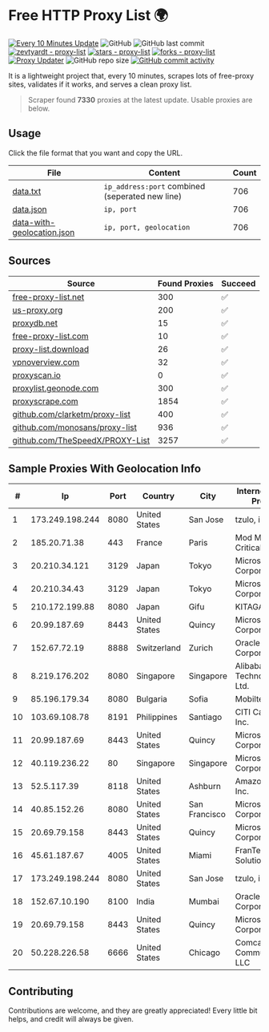 
# Free HTTP Proxy List 🌍

[![Every 10 Minutes Update](https://github.com/mertguvencli/http-proxy-list/actions/workflows/main.yml/badge.svg?branch=main)](https://github.com/mertguvencli/http-proxy-list/actions/workflows/main.yml)
![GitHub](https://img.shields.io/github/license/mertguvencli/http-proxy-list)
![GitHub last commit](https://img.shields.io/github/last-commit/mertguvencli/http-proxy-list)
[![zevtyardt - proxy-list](https://img.shields.io/static/v1?label=zevtyardt&message=proxy-list&color=blue&logo=github)](https://github.com/zevtyardt/proxy-list "Go to GitHub repo")
[![stars - proxy-list](https://img.shields.io/github/stars/zevtyardt/proxy-list?style=social)](https://github.com/zevtyardt/proxy-list)
[![forks - proxy-list](https://img.shields.io/github/forks/zevtyardt/proxy-list?style=social)](https://github.com/zevtyardt/proxy-list)
[![Proxy Updater](https://github.com/zevtyardt/proxy-list/workflows/Proxy%20Updater/badge.svg)](https://github.com/zevtyardt/proxy-list/actions?query=workflow:"Proxy+Updater")
![GitHub repo size](https://img.shields.io/github/repo-size/zevtyardt/proxy-list)
[![GitHub commit activity](https://img.shields.io/github/commit-activity/m/zevtyardt/proxy-list?logo=commits)](https://github.com/zevtyardt/proxy-list/commits/main)

It is a lightweight project that, every 10 minutes, scrapes lots of free-proxy sites, validates if it works, and serves a clean proxy list.

> Scraper found **7330** proxies at the latest update. Usable proxies are below.

## Usage

Click the file format that you want and copy the URL.

|File|Content|Count|
|----|-------|-----|
|[data.txt](https://raw.githubusercontent.com/mertguvencli/http-proxy-list/main/proxy-list/data.txt)|`ip_address:port` combined (seperated new line)|706|
|[data.json](https://raw.githubusercontent.com/mertguvencli/http-proxy-list/main/proxy-list/data.json)|`ip, port`|706|
|[data-with-geolocation.json](https://raw.githubusercontent.com/mertguvencli/http-proxy-list/main/proxy-list/data-with-geolocation.json)|`ip, port, geolocation`|706|

## Sources

|Source|Found Proxies|Succeed|
|------|-------------|-------|
|[free-proxy-list.net](https://free-proxy-list.net)|300|✅|
|[us-proxy.org](https://www.us-proxy.org)|200|✅|
|[proxydb.net](http://proxydb.net)|15|✅|
|[free-proxy-list.com](https://free-proxy-list.com/?page=&port=&type%5B%5D=http&type%5B%5D=https&up_time=0&search=Search)|10|✅|
|[proxy-list.download](https://www.proxy-list.download/HTTP)|26|✅|
|[vpnoverview.com](https://vpnoverview.com/privacy/anonymous-browsing/free-proxy-servers)|32|✅|
|[proxyscan.io](https://www.proxyscan.io)|0|✅|
|[proxylist.geonode.com](https://proxylist.geonode.com/api/proxy-list?limit=300&page=1&sort_by=lastChecked&sort_type=desc&protocols=http,https)|300|✅|
|[proxyscrape.com](https://api.proxyscrape.com/v2/?request=displayproxies&protocol=http&timeout=10000&country=all&ssl=all&anonymity=all)|1854|✅|
|[github.com/clarketm/proxy-list](https://raw.githubusercontent.com/clarketm/proxy-list/master/proxy-list-raw.txt)|400|✅|
|[github.com/monosans/proxy-list](https://raw.githubusercontent.com/monosans/proxy-list/main/proxies/http.txt)|936|✅|
|[github.com/TheSpeedX/PROXY-List](https://raw.githubusercontent.com/TheSpeedX/PROXY-List/master/http.txt)|3257|✅|


## Sample Proxies With Geolocation Info

|#|Ip|Port|Country|City|Internet Service Provider|
|-|--|----|-------|----|-------------------------|
|1|173.249.198.244|8080|United States|San Jose|tzulo, inc.|
|2|185.20.71.38|443|France|Paris|Mod Mission Critical LLC|
|3|20.210.34.121|3129|Japan|Tokyo|Microsoft Corporation|
|4|20.210.34.43|3129|Japan|Tokyo|Microsoft Corporation|
|5|210.172.199.88|8080|Japan|Gifu|KITAGATA|
|6|20.99.187.69|8443|United States|Quincy|Microsoft Corporation|
|7|152.67.72.19|8888|Switzerland|Zurich|Oracle Corporation|
|8|8.219.176.202|8080|Singapore|Singapore|Alibaba (US) Technology Co., Ltd.|
|9|85.196.179.34|8080|Bulgaria|Sofia|Mobiltel BNG|
|10|103.69.108.78|8191|Philippines|Santiago|CITI Cableworld Inc.|
|11|20.99.187.69|8443|United States|Quincy|Microsoft Corporation|
|12|40.119.236.22|80|Singapore|Singapore|Microsoft Corporation|
|13|52.5.117.39|8118|United States|Ashburn|Amazon.com, Inc.|
|14|40.85.152.26|8080|United States|San Francisco|Microsoft Corporation|
|15|20.69.79.158|8443|United States|Quincy|Microsoft Corporation|
|16|45.61.187.67|4005|United States|Miami|FranTech Solutions|
|17|173.249.198.244|8080|United States|San Jose|tzulo, inc.|
|18|152.67.10.190|8100|India|Mumbai|Oracle Corporation|
|19|20.69.79.158|8443|United States|Quincy|Microsoft Corporation|
|20|50.228.226.58|6666|United States|Chicago|Comcast Cable Communications, LLC|



## Contributing

Contributions are welcome, and they are greatly appreciated! Every
little bit helps, and credit will always be given.


